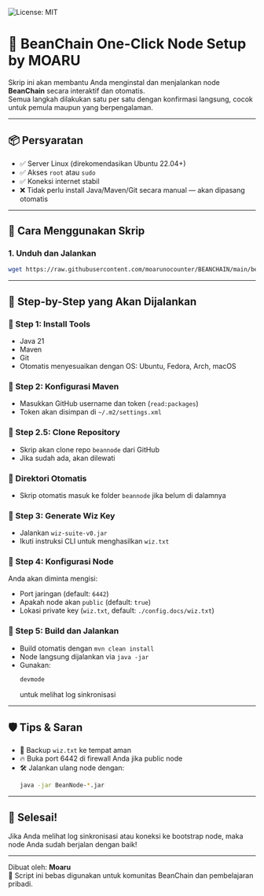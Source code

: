 ![License: MIT](https://img.shields.io/badge/License-MIT-green.svg)

# 🫘 BeanChain One-Click Node Setup by MOARU

Skrip ini akan membantu Anda menginstal dan menjalankan node **BeanChain** secara interaktif dan otomatis.  
Semua langkah dilakukan satu per satu dengan konfirmasi langsung, cocok untuk pemula maupun yang berpengalaman.

---

## 📦 Persyaratan

- ✅ Server Linux (direkomendasikan Ubuntu 22.04+)
- ✅ Akses `root` atau `sudo`
- ✅ Koneksi internet stabil
- ❌ Tidak perlu install Java/Maven/Git secara manual — akan dipasang otomatis

---

## 🚀 Cara Menggunakan Skrip

### 1. Unduh dan Jalankan

```bash
wget https://raw.githubusercontent.com/moarunocounter/BEANCHAIN/main/bean.sh -O bean.sh && chmod +x bean.sh && ./bean.sh
```

---

## 🧭 Step-by-Step yang Akan Dijalankan

### 🔹 Step 1: Install Tools
- Java 21
- Maven
- Git
- Otomatis menyesuaikan dengan OS: Ubuntu, Fedora, Arch, macOS

### 🔹 Step 2: Konfigurasi Maven
- Masukkan GitHub username dan token (`read:packages`)
- Token akan disimpan di `~/.m2/settings.xml`

### 🔹 Step 2.5: Clone Repository
- Skrip akan clone repo `beannode` dari GitHub
- Jika sudah ada, akan dilewati

### 🔹 Direktori Otomatis
- Skrip otomatis masuk ke folder `beannode` jika belum di dalamnya

### 🔹 Step 3: Generate Wiz Key
- Jalankan `wiz-suite-v0.jar`
- Ikuti instruksi CLI untuk menghasilkan `wiz.txt`

### 🔹 Step 4: Konfigurasi Node
Anda akan diminta mengisi:
- Port jaringan (default: `6442`)
- Apakah node akan `public` (default: `true`)
- Lokasi private key (`wiz.txt`, default: `./config.docs/wiz.txt`)

### 🔹 Step 5: Build dan Jalankan
- Build otomatis dengan `mvn clean install`
- Node langsung dijalankan via `java -jar`
- Gunakan:
  ```bash
  devmode
  ```
  untuk melihat log sinkronisasi

---

## 🛡️ Tips & Saran

- 💾 Backup `wiz.txt` ke tempat aman
- 🔥 Buka port 6442 di firewall Anda jika public node
- 🛠️ Jalankan ulang node dengan:
  ```bash
  java -jar BeanNode-*.jar
  ```

---

## 🎉 Selesai!

Jika Anda melihat log sinkronisasi atau koneksi ke bootstrap node, maka node Anda sudah berjalan dengan baik!

---

Dibuat oleh: **Moaru**  
🔗 Script ini bebas digunakan untuk komunitas BeanChain dan pembelajaran pribadi.
